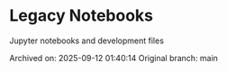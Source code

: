 # Legacy Notebooks

Jupyter notebooks and development files

Archived on: 2025-09-12 01:40:14
Original branch: main

